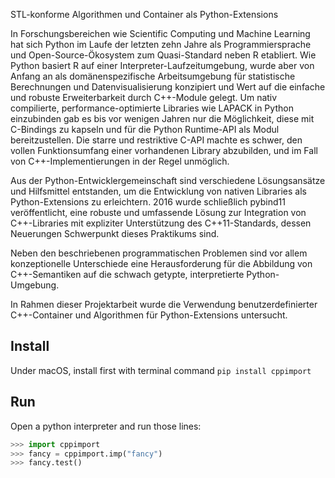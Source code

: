 
STL-konforme Algorithmen und Container als Python-Extensions

In Forschungsbereichen wie Scientific Computing und Machine Learning hat
sich Python im Laufe der letzten zehn Jahre als Programmiersprache und
Open-Source-Ökosystem zum Quasi-Standard neben R etabliert.
Wie Python basiert R auf einer Interpreter-Laufzeitumgebung, wurde aber
von Anfang an als domänenspezifische Arbeitsumgebung für statistische
Berechnungen und Datenvisualisierung konzipiert und Wert auf die
einfache und robuste Erweiterbarkeit durch C++-Module gelegt.
Um nativ compilierte, performance-optimierte Libraries wie LAPACK in
Python einzubinden gab es bis vor wenigen Jahren nur die Möglichkeit,
diese mit C-Bindings zu kapseln und für die Python Runtime-API als Modul
bereitzustellen. Die starre und restriktive C-API machte es schwer,
den vollen Funktionsumfang einer vorhandenen Library abzubilden, und im
Fall von C++-Implementierungen in der Regel unmöglich.

Aus der Python-Entwicklergemeinschaft sind verschiedene Lösungsansätze
und Hilfsmittel entstanden, um die Entwicklung von nativen Libraries als
Python-Extensions zu erleichtern.
2016 wurde schließlich pybind11 veröffentlicht, eine robuste und
umfassende Lösung zur Integration von C++-Libraries mit expliziter
Unterstützung des C++11-Standards, dessen Neuerungen Schwerpunkt dieses
Praktikums sind.

Neben den beschriebenen programmatischen Problemen sind vor allem
konzeptionelle Unterschiede eine Herausforderung für die Abbildung von
C++-Semantiken auf die schwach getypte, interpretierte Python-Umgebung.

In Rahmen dieser Projektarbeit wurde die Verwendung benutzerdefinierter
C++-Container und Algorithmen für Python-Extensions untersucht.


## Install

Under macOS, install first with terminal command `pip install cppimport`


## Run

Open a python interpreter and run those lines:

```python
>>> import cppimport
>>> fancy = cppimport.imp("fancy")
>>> fancy.test()
```
